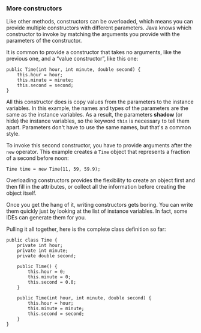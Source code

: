 ###  More constructors



Like other methods, constructors can be overloaded, which means you can provide multiple constructors with different parameters.
Java knows which constructor to invoke by matching the arguments you provide with the parameters of the constructor.


It is common to provide a constructor that takes no arguments, like the previous one, and a “value constructor”, like this one:

```code
public Time(int hour, int minute, double second) {
    this.hour = hour;
    this.minute = minute;
    this.second = second;
}
```


All this constructor does is copy values from the parameters to the instance variables.
In this example, the names and types of the parameters are the same as the instance variables.
As a result, the parameters **shadow** (or hide) the instance variables, so the keyword `this` is necessary to tell them apart.
Parameters don't have to use the same names, but that's a common style.

To invoke this second constructor, you have to provide arguments after the `new` operator.
This example creates a `Time` object that represents a fraction of a second before noon:

```code
Time time = new Time(11, 59, 59.9);
```

Overloading constructors provides the flexibility to create an object first and then fill in the attributes, or collect all the information before creating the object itself.

Once you get the hang of it, writing constructors gets boring.
You can write them quickly just by looking at the list of instance variables.
In fact, some IDEs can generate them for you.

Pulling it all together, here is the complete class definition so far:


```code
public class Time {
    private int hour;
    private int minute;
    private double second;

    public Time() {
        this.hour = 0;
        this.minute = 0;
        this.second = 0.0;
    }

    public Time(int hour, int minute, double second) {
        this.hour = hour;
        this.minute = minute;
        this.second = second;
    }
}
```